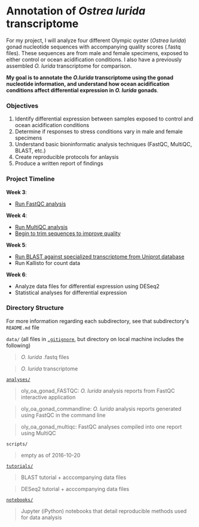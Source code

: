 # Annotation of *Ostrea lurida* transcriptome

For my project, I will analyze four different Olympic oyster (*Ostrea lurida*) gonad nucleotide sequences with accompanying quality scores (.fastq files). These sequences are from male and female specimens, exposed to either control or ocean acidification conditions. I also have a previously assembled *O. lurida* transcriptome for comparison.

**My goal is to annotate the *O.lurida* transcriptome using the gonad nucleotide information, and understand how ocean acidification conditions affect differential expression in *O. lurida* gonads**.

### Objectives

1. Identify differential expression between samples exposed to control and ocean acidification conditions
2. Determine if responses to stress conditions vary in male and female specimens
3. Understand basic bioninformatic analysis techniques (FastQC, MultiQC, BLAST, etc.)
4. Create reproducible protocols for anlaysis
5. Produce a written report of findings

### Project Timeline

**Week 3**: 
- [Run FastQC analysis](https://github.com/yaaminiv/yaaminiv-fish546-2016/blob/master/notebooks/2016-10-19-oly-gonad-OA-part-1-FASTQC-results.ipynb)

**Week 4**: 
- [Run MultiQC analysis](https://github.com/yaaminiv/yaaminiv-fish546-2016/blob/master/notebooks/2016-10-13-oly-gonad-OA-part-1.ipynb)
- [Begin to trim sequences to improve quality](https://github.com/yaaminiv/yaaminiv-fish546-2016/blob/master/notebooks/2016-10-13-oly-gonad-OA-part-1.ipynb)

**Week 5**: 
- [Run BLAST against specialized transcriptome from Uniprot database](https://github.com/yaaminiv/yaaminiv-fish546-2016/blob/master/notebooks/2016-10-28-oly-gonad-OA-part-2-BLAST.ipynb)
- Run Kallisto for count data

**Week 6**:
- Analyze data files for differential expression using DESeq2
- Statistical analyses for differential expression

### Directory Structure
For more information regarding each subdirectory, see that subdirectory's `README.md` file

`data/` (all files in [`.gitignore`](https://github.com/yaaminiv/yaaminiv-fish546-2016/blob/master/.gitignore), but directory on local machine includes the following)
> *O. lurida* .fastq files

> *O. lurida* transcriptome

[`analyses/`](https://github.com/yaaminiv/yaaminiv-fish546-2016/tree/master/analyses)
> oly_oa_gonad_FASTQC: *O. lurida* analysis reports from FastQC interactive application

> oly_oa_gonad_commandline: *O. lurida* analysis reports generated using FastQC in the command line

> oly_oa_gonad_multiqc: FastQC analyses compiled into one report using MultiQC

`scripts/`
> empty as of 2016-10-20

[`tutorials/`](https://github.com/yaaminiv/yaaminiv-fish546-2016/tree/master/tutorials)
> BLAST tutorial + acccompanying data files

> DESeq2 tutorial + acccompanying data files

[`notebooks/`](https://github.com/yaaminiv/yaaminiv-fish546-2016/tree/master/notebooks)
> Jupyter (iPython) notebooks that detail reproducible methods used for data analysis
